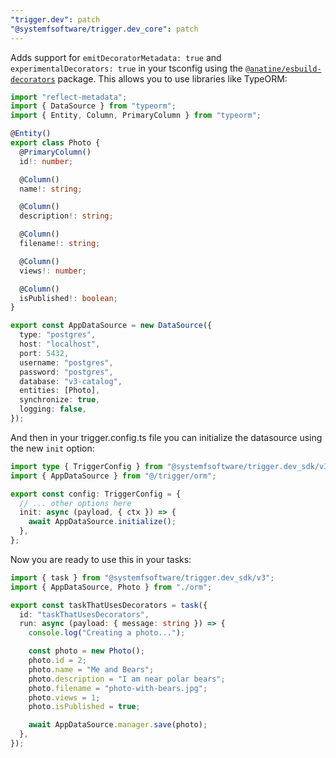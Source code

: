 ```yaml
---
"trigger.dev": patch
"@systemfsoftware/trigger.dev_core": patch
---
```


Adds support for `emitDecoratorMetadata: true` and `experimentalDecorators: true` in your tsconfig using the [`@anatine/esbuild-decorators`](https://github.com/anatine/esbuildnx/tree/main/packages/esbuild-decorators) package. This allows you to use libraries like TypeORM: 

```ts orm/index.ts
import "reflect-metadata";
import { DataSource } from "typeorm";
import { Entity, Column, PrimaryColumn } from "typeorm";

@Entity()
export class Photo {
  @PrimaryColumn()
  id!: number;

  @Column()
  name!: string;

  @Column()
  description!: string;

  @Column()
  filename!: string;

  @Column()
  views!: number;

  @Column()
  isPublished!: boolean;
}

export const AppDataSource = new DataSource({
  type: "postgres",
  host: "localhost",
  port: 5432,
  username: "postgres",
  password: "postgres",
  database: "v3-catalog",
  entities: [Photo],
  synchronize: true,
  logging: false,
});
```

And then in your trigger.config.ts file you can initialize the datasource using the new `init` option:

```ts trigger.config.ts
import type { TriggerConfig } from "@systemfsoftware/trigger.dev_sdk/v3";
import { AppDataSource } from "@/trigger/orm";

export const config: TriggerConfig = {
  // ... other options here
  init: async (payload, { ctx }) => {
    await AppDataSource.initialize();
  },
};
```

Now you are ready to use this in your tasks:

```ts
import { task } from "@systemfsoftware/trigger.dev_sdk/v3";
import { AppDataSource, Photo } from "./orm";

export const taskThatUsesDecorators = task({
  id: "taskThatUsesDecorators",
  run: async (payload: { message: string }) => {
    console.log("Creating a photo...");

    const photo = new Photo();
    photo.id = 2;
    photo.name = "Me and Bears";
    photo.description = "I am near polar bears";
    photo.filename = "photo-with-bears.jpg";
    photo.views = 1;
    photo.isPublished = true;

    await AppDataSource.manager.save(photo);
  },
});
```
